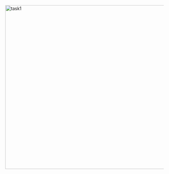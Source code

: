 <img width="523" alt="task1" src="https://github.com/Krishnakr44/TODO_LIST/assets/86250302/c6e3a77b-32a6-432b-b8c2-ed9166623dc6">
